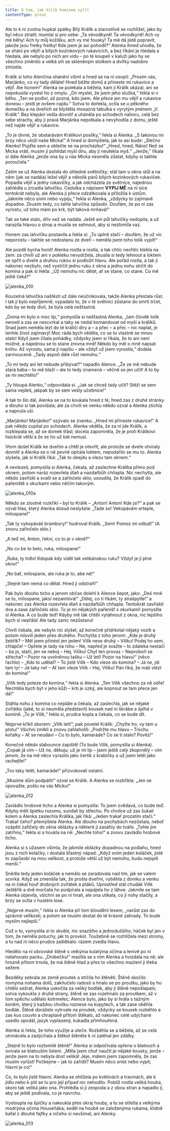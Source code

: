 ```yaml
---
title: O tom, jak Vilík komínem vylít
contentType: prose
---
```


<section>

Ale to k ní zvolna hupkal zpátky Bílý Králík a starostlivě se rozhlížel, jako by byl něco ztratil; mumlal si pro sebe: „Ta vévodkyně! Ta vévodkyně! Ach vy mé běhy! Ach ty můj kožíšku, ach vy mé fousky! Ta mě dá jistě popravit, jakože jsou fretky fretky! Kde jsem je asi pohodil?“ Alenka ihned uhodla, že se shání po vějíři a bílých kozinkových rukavicích, a bez říkání je hledala a hledala, ale nebylo po nich ani vidu – po té koupeli v kaluži jako by se všechno změnilo a velká síň se skleněným stolkem a dvířky nadobro zmizela.

</section>

<section>

Králík si toho Alenčina shánění všiml a hned se na ni osopil: „Prosím vás, Marjánko, co vy tady děláte! Hned běžte domů a přineste mi rukavice a vějíř. Ale honem!“ Alenka se polekala a běžela, kam jí Králík ukázal, ani se nepokusila vyvést ho z omylu. „On myslel, že jsem jeho služka,“ řekla si v běhu. „Ten se podiví, až pozná, kdo jsem. Ale přece jen mu vějíř a rukavice donesu – jestli je ovšem najdu.“ Sotva to dořekla, octla se u pěkného domečku a na dveřích se blyštěla mosazná tabulka s vyrytým jménem „V. Králík“. Bez klepání vešla dovnitř a uháněla po schodech nahoru, celá bez sebe strachy, aby ji pravá Marjánka nepotkala a nevyhodila z domu, ještě než najde vějíř a rukavice.

„To je divné, že obstarávám Králíkovi posílky,“ řekla si Alenka. „S takovou mi brzy něco uloží naše Micka!“ A hned si domýšlela, jak to asi bude: „Slečno Alenko! Pojďte sem a oblečte se na procházku!“ „Hned, hned, Náno! Než se Micka vrátí, musím jí pohlídat myší díru, aby jí neutekla myš.“ „Jenže,“ říkala si dále Alenka „jenže ona by u nás Micka nesměla zůstat, kdyby si takhle poroučela.“

Zatím se už Alenka dostala do úhledné světničky; stál tam u okna stůl a na něm (jak se nadála) ležel vějíř a několik párů bílých kozinkových rukaviček. Popadla vějíř a jedny rukavičky, a jak odcházela ze světnice, najednou zahlédla u zrcadla lahvičku. Cedulka s nápisem **VYPIJ MĚ** na ní sice tentokrát nebyla, ale Alenka ji přece odzátkovala a přiložila k ústům. „Jakmile něco sním nebo vypiju,“ řekla si Alenka, „vždycky to zajímavě dopadne. Zkusím tedy, co tahle lahvička způsobí. Doufám, že po ní zas vyrostu, už toho mám po krk, být taková mrňavá!“

Tak se také stalo, dřív než se nadála. Ještě ani půl lahvičky nedopila, a už narazila hlavou o strop a musila se sehnout, aby si nezlomila vaz.

Honem zas lahvičku postavila a řekla si: „To úplně stačí – doufám, že už víc neporostu – takhle se nedostanu ze dveří – neměla jsem toho tolik vypít!“

Ale pozdě bycha honit! Alenka rostla a rostla, a tak chtíc nechtíc klekla na zem: za chvíli už ani v pokleku nevydržela, zkusila si tedy lehnout a loktem se opřít o dveře a druhou rukou si podložit hlavu. Ale pořád rostla, a tak jí nakonec nezbylo, než vystrčit jednu ruku z okna a jednu nohu strčit do komína a pak si řekla: „Už nemohu nic dělat, ať se stane, co stane. Co mě ještě čeká?“

</section>


<section>

![alenka_010](./resources/alenka_010.jpg)

</section>

<section>

Kouzelná lahvička naštěstí už dále neúčinkovala, takže Alenka přestala růst. I tak jí bylo nepříjemně; vypadalo to, že v té světnici zůstane do smrti trčet, kdo by se tedy divil, že byla celá nešťastná.

„Doma mi bylo o moc líp,“ pomyslila si nešťastná Alenka, „tam člověk tolik nerostl a zas se nescvrkal a taky se nedal komandovat od myší a králíků. Snad jsem neměla lézt do té králičí díry a – a přec – a přec – nic naplat, je tenhle život zajímavý! Moc ráda bych věděla, co se to vlastně se mnou stalo! Když jsem čítala pohádky, vždycky jsem si říkala, že to ani není možné, a najednou se to stane zrovna mně! Někdo by měl o mně napsat knihu. Až vyrostu, sama ji napíšu – ale vždyť už jsem vyrostla,“ dodala zarmouceně. „Tady aspoň dále růst nemohu.“

„To mi tedy ani let nebude přibývat?“ napadlo Alence. „Že ze mě nebude stará bába – to mě blaží – ale to tedy znamená – věčně se jen učit! A to by se mi nechtělo!“

„Ty hloupá Alenko,“ odpovídala si. „Jak se chceš tady učit? Stěží se sem sama vejdeš, jakpak by se sem vešly učebnice!“

A tak to šlo dál, Alenka se na to koukala hned z té, hned zas z druhé stránky a dlouho si tak povídala; ale za chvíli se venku někdo ozval a Alenka ztichla a napnula uši.

„Marjánko! Marjánko!“ ozývalo se zvenku. „Hned mi přineste rukavice!“ A pak někdo cupital po schodech. Alenka věděla, že za ní jde Králík, a rozklepala se, až se domek třásl; docela zapomněla, že je proti Králíkovi tisíckrát větší a že se ho už bát nemusí.

Vtom došel Králík ke dveřím a chtěl je otevřít, ale protože se dveře otvíraly dovnitř a Alenka se o ně pevně opírala loktem, nepodařilo se mu to. Alenka slyšela, jak si Králík říká: „Tak to obejdu a vlezu tam oknem.“

A nevlezeš, pomyslila si Alenka, čekala, až zaslechne Králíka přímo pod oknem, potom naráz rozevřela dlaň a nazdařbůh chňapla. Nic nechytla, ale někdo zavřískl a svalil se a zařinčelo sklo; usoudila, že Králík spadl do pařeniště s okurkami nebo něčím takovým.

</section>

<section>

![alenka_010a](./resources/alenka_010a.jpg)

</section>

<section>

Někdo se zlostně rozkřikl – byl to Králík – „Anton! Anton! Kde jsi?“ a pak se ozval hlas, který Alenka dosud neslyšela: „Tade so! Vekopávám erteple, milospane!“

„Tak ty vykopáváš brambory!“ hudroval Králík. „Sem! Pomoz mi odtud!“ (A znovu zařinčelo sklo.)

„A teď mi, Anton, řekni, co to je v okně?“

„No co be to belo, ruka, milospane!“

„Ruka, ty trdlo! Kdopak kdy viděl tak velikánskou ruku? Vždyť je jí plné okno!“

„No bať, milospane, ale ruka je to, abe né!“

„Stejně tam nemá co dělat. Hned ji odstraň!“

Pak bylo dlouho ticho a jenom občas dolehl k Alence šepot, jako: „Deš mně se to, milospane, jaksi nezamlóvá!“ „Dělej, co ti říkám, ty strašpytle!“ a nakonec zas Alenka rozevřela dlaň a nazdařbůh chňapla. Tentokrát zavřískli dva a zase zařinčelo sklo. To je mi nějakých pařenišť s okurkami! pomyslila si Alenka. A co bude teď! Kdyby mě tak chtěli vytáhnout z okna, nic lepšího bych si nepřála! Ale tady zanic nezůstanu!

Chvíli čekala, ale nebylo nic slyšet, až konečně přidrkotal nějaký vozík a potom mluvili jeden přes druhého. Pochytila z toho jenom: „Kde je druhý žebřík? – Měl jsem přinést jen jeden! Vilík nese druhý – Vilíku! Podej ho sem, chlapče! – Opřete je tady na rohu – Ne, napřed je svažte – to zdaleka nestačí – ba jo, stačí, jen se neboj – Hej, Vilíku! Chyť ten provaz – Neproboří se střecha? – Pozor na uvolněnou tašku – Už letí! Pozor na hlavu!“ (něco řachlo) – „Kdo to udělal? – To jistě Vilík – Kdo vleze do komína? – Já ne, jdi tam ty! – Já taky ne! – Ať tam vleze Vilík – Hej, Vilíku! Pán říká, že máš vlézt do komína!“

„Vilík tedy poleze do komína,“ řekla si Alenka. „Ten Vilík všechno za ně odře! Nechtěla bych být v jeho kůži – krb je úzký, ale kopnout se tam přece jen dá!“

Stáhla nohu z komína co nejdále a čekala, až zaslechla, jak se nějaké zvířátko (jaké, to si neuměla představit) kousek nad ní škrábe a šplhá v komíně. „To je Vilík,“ řekla si, prudce kopla a čekala, co se bude dít.

Nejprve křikli sborem: „Vilík letí!“, pak povelel Králík: „Chyťte ho, vy tam u plotu!“ Všichni zmlkli a znovu zahlaholili: „Podržte mu hlavu – Trochu kořalky – Ať se neudáví – Co to bylo, kamaráde? Co se ti stalo? Pověz!“

Konečně někdo slabounce zapištěl (To bude Vilík, pomyslila si Alenka). „Copak já vím – Už ne, děkuju; už je mi líp – jsem ještě celý zkoprnělý – vím jenom, že na mě něco vyrazilo jako čertík z krabičky a už jsem letěl jako rachejtle!“

„Tos taky letěl, kamaráde!“ přizvukovali ostatní.

„Musíme dům podpálit!“ ozval se Králík. A Alenka se rozkřikla: „Jen se opovažte, pošlu na vás Micku!“

</section>

<section>

![alenka_012](./resources/alenka_012.jpg)

</section>

<section>

Zavládlo hrobové ticho a Alenka si pomyslila: To jsem zvědavá, co bude teď. Kdyby měli špetku rozumu, sundali by střechu. Po chvilce už zas šukali kolem a Alenka zaslechla Králíka, jak říká: „Jeden trakař prozatím stačí.“ Trakař čeho? přemýšlela Alenka. Ale dlouho na pochybách nezůstala, neboť vzápětí zafičely do okna oblázky a některé ji zasáhly do tváře. „Tohle jim zatrhnu,“ řekla si a houkla na ně: „Nechte toho!“ a znovu zavládlo hrobové ticho.

Alenka si s úžasem všimla, že jakmile oblázky dopadnou na podlahu, hned jsou z nich koláčky, i dostala šťastný nápad. „Když sním jeden koláček, jistě to zapůsobí na mou velikost, a protože větší už být nemohu, budu nejspíš menší.“

Snědla tedy jeden koláček a nemálo se zaradovala nad tím, jak se valem scvrká. Když se zmenšila tak, že prošla dveřmi, vyběhla z domku a venku na ni čekal houf drobných zvířátek a ptáků. Uprostřed stál chudák Vilík Ještěřík a dvě morčata ho podpírala a napájela ho z láhve. Jakmile se tam Alenka objevila, všichni se po ní hnali, ale ona utíkala, co jí nohy stačily, a brzy se octla v hustém lese.

„Nejprve musím,“ řekla si Alenka při tom bloudění lesem, „narůst zas do správné velikosti; a potom se musím dostat do té krásné zahrady. To bude myslím nejlepší.“

Což o to, vymyslila si to skvěle, nic snazšího a jednoduššího; háček byl jen v tom, že neměla potuchy, jak to provést. Toužebně se rozhlížela mezi stromy, a tu nad ní něco prudce zaštěkalo: rázem zvedla hlavu.

Hledělo na ni obrovské štěně s velkýma kulatýma očima a lenivě po ní natahovalo packu. „Drobečku!“ mazlila se s ním Alenka a hvízdala na ně; ale hrozně přitom trnula, že má štěně hlad a přes to všechno mazlení ji třeba sežere.

Bezděky sebrala ze země proutek a strčila ho štěněti. Štěně skočilo rovnýma nohama dolů, zakňučelo radostí a hnalo se po proutku, jako by ho chtělo sežrat; Alenka uskočila za veliký bodlák, aby ji štěně nepošlapalo; sotva vykoukla z druhé strany, štěně se zas rozehnalo za proutkem, až v tom spěchu udělalo kotrmelec; Alence bylo, jako by si hrála s tažným koněm, který ji každou chvilku roznese na kopytech, a tak zase oběhla bodlák. Štěně doráželo vytrvale na proutek, vždycky se kousek rozběhlo a zas kus couvlo a chraplavě přitom štěkalo, až nakonec celé udýchané usedlo opodál, jazyk vyplazený, kukadla přimhouřená.

Alenka si řekla, že toho využije a uteče. Rozběhla se a běžela, až se celá utrmácela a zadýchala a štěkot štěněte k ní zaléhal jen zdálky.

„Stejně to bylo roztomilé štěně!“ Alenka si odpočívala opřena o blatouch a ovívala se blatouším listem. „Měla jsem chuť naučit je nějaké kousky, jenže – jenže jsem na to nebyla dost veliká! Jéje, málem jsem zapomněla, že zas musím vyrůst! Počkejme – jak to zařídit? Musím něco sníst nebo vypít; hlavní je co!“

Co, to bylo jistě hlavní. Alenka se ohlížela po květinách a travinách, ale k jídlu nebo k pití se tu pro její případ nic nehodilo. Poblíž rostla veliká houba, skoro tak veliká jako ona. Prohlédla si ji zespoda a z obou stran a napadlo jí, aby se ještě podívala, co je navrchu.

Vystoupla na špičky a nakoukla přes okraj houby, a tu se střetla s velkýma modrýma očima Houseňáka; seděl na houbě se založenýma rukama, klidně bafal z dlouhé fajfky a ničeho si nevšímal, ani Alenky.

</section>

<section>

![alenka_013](./resources/alenka_013.jpg)

</section>
